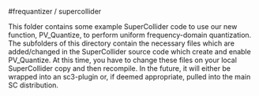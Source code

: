 #frequantizer / supercollider

This folder contains some example SuperCollider code to use our new function,
PV_Quantize, to perform uniform frequency-domain quantization. The subfolders
of this directory contain the necessary files which are added/changed in the
SuperCollider source code which create and enable PV_Quantize. At this time,
you have to change these files on your local SuperCollider copy and then
recompile. In the future, it will either be wrapped into an sc3-plugin or, if
deemed appropriate, pulled into the main SC distribution.
